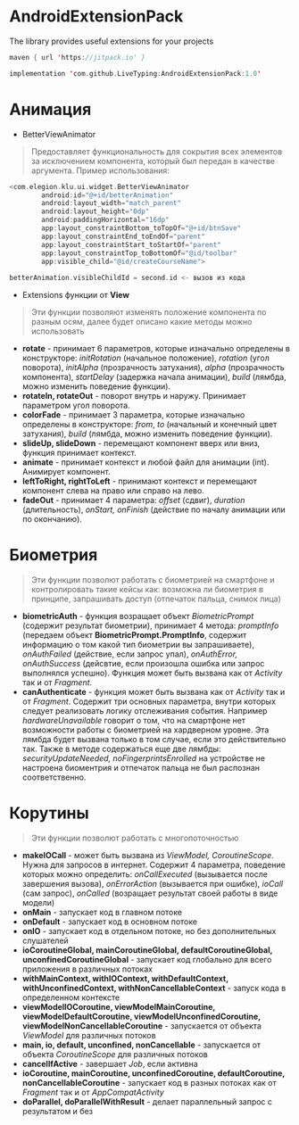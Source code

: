 # AndroidExtensionPack
The library provides useful extensions for your projects


``` kotlin
maven { url 'https://jitpack.io' }
```


``` kotlin
implementation 'com.github.LiveTyping:AndroidExtensionPack:1.0'
```
# Анимация
- BetterViewAnimator 
> Предоставляет функциональность для сокрытия всех элементов за исключением компонента, который был передан в качестве аргумента. Пример использования:
``` kotlin
<com.elegion.klu.ui.widget.BetterViewAnimator
        android:id="@+id/betterAnimation"
        android:layout_width="match_parent"
        android:layout_height="0dp"
        android:paddingHorizontal="16dp"
        app:layout_constraintBottom_toTopOf="@+id/btnSave"
        app:layout_constraintEnd_toEndOf="parent"
        app:layout_constraintStart_toStartOf="parent"
        app:layout_constraintTop_toBottomOf="@id/toolbar"
        app:visible_child="@id/createCourseName">
        
betterAnimation.visibleChildId = second.id <- вызов из кода
```
- Extensions функции от **View**
> Эти функции позволяют изменять положение компонента по разным осям, далее будет описано какие методы можно использовать

- **rotate** - принимает 6 параметров, которые изначально определены в конструкторе: *initRotation* (начальное положение), *rotation* (угол поворота), *initAlpha* (прозрачность затухания), *alpha* (прозрачность компонента), *startDelay* (задержка начала анимации), *build* (лямбда, можно изменить поведение функции).
- **rotateIn, rotateOut** - поворот внутрь и наружу. Принимает параметром угол поворота.
- **colorFade** - принимает 3 параметра, которые изначально определены в конструкторе: *from*, *to* (начальный и конечный цвет затухания), *build* (лямбда, можно изменить поведение функции).
- **slideUp, slideDown** - перемещают компонент вверх или вниз, функция принимает контекст. 
- **animate** - принимает контекст и любой файл для анимации (int). Анимирует компонент. 
- **leftToRight, rightToLeft** - принимают контекст и перемещают компонент слева на право или справо на лево. 
- **fadeOut** - принимает 4 параметра: *offset* (сдвиг), *duration* (длительность), *onStart, onFinish* (действие по началу анимации или по окончанию).

# Биометрия
> Эти функции позволют работать с биометрией на смартфоне и контролировать такие кейсы как: возможна ли биометрия в принципе, запрашивать доступ (отпечаток пальца, снимок лица)
- **biometricAuth** - функция возращает объект *BiometricPrompt* (содержит результат биометрии), принимает 4 метода: *promptInfo* (передаем объект **BiometricPrompt.PromptInfo**, содержит информацию о том какой тип биометрии вы запрашиваете), *onAuthFailed* (действие, если запрос упал), *onAuthError, onAuthSuccess* (дейсвтие, если произошла ошибка или запрос выполнялся успешно). Функция может быть вызвана как от *Activity* так и от *Fragment*.
- **canAuthenticate** - функция может быть вызвана как от *Activity* так и от *Fragment*. Содержит три основных параметра, внутри которых следует реализовать логику отслеживания события. Например *hardwareUnavailable* говорит о том, что на смартфоне нет возможности работы с биометрией на хардверном уровне. Эта лямбда будет вызвана только в том случае, если это действительно так. Также в методе содержаться еще две лямбды: *securityUpdateNeeded, noFingerprintsEnrolled* на устройстве не настроена биоментрия и отпечаток пальца не был распознан соответственно.

# Корутины
> Эти функции позволют работать с многопоточностью
- **makeIOCall** - может быть вызвана из *ViewModel, CoroutineScope*. Нужна для запросов в интернет. Содержит 4 параметра, поведение которых можно определить: *onCallExecuted* (вызывается после завершения вызова), *onErrorAction* (вызывается при ошибке), *ioCall* (сам запрос), *onCalled* (возращает результат своей работы в виде модели)
- **onMain** - запускает код в главном потоке
- **onDefault** - запускает код в основном потоке
- **onIO** - запускает код в отдельном потоке, но без дополнительных слушателей
- **ioCoroutineGlobal, mainCoroutineGlobal, defaultCoroutineGlobal, unconfinedCoroutineGlobal** - запускает код глобально для всего приложения в различных потоках
- **withMainContext, withIOContext, withDefaultContext, withUnconfinedContext, withNonCancellableContext** - запуск кода в определенном контексте
- **viewModelIOCoroutine, viewModelMainCoroutine, viewModelDefaultCoroutine, viewModelUnconfinedCoroutine, viewModelNonCancellableCoroutine** - запускается от объекта *ViewModel* для различных потоков
- **main, io, default, unconfined, nonCancellable** - запускается от объекта *CoroutineScope* для различных потоков
- **cancelIfActive** - завершает *Job*, если активна
- **ioCoroutine, mainCoroutine, unconfinedCoroutine, defaultCoroutine, nonCancellableCoroutine** - запускает код в разных потоках как от *Fragment* так и от *AppCompatActivity*
- **doParallel, doParallelWithResult** - делает параллельный запрос с результатом и без
